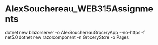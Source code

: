 # AlexSouchereau_WEB315Assignments
 
dotnet new blazorserver -o AlexSouchereauGroceryApp --no-https -f net5.0
dotnet new razorcomponent -n GroceryStore -o Pages